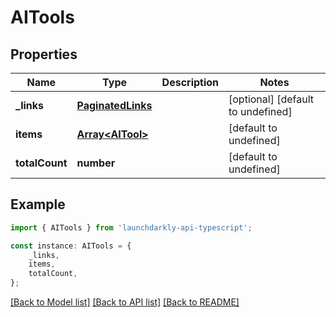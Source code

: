 # AITools


## Properties

Name | Type | Description | Notes
------------ | ------------- | ------------- | -------------
**_links** | [**PaginatedLinks**](PaginatedLinks.md) |  | [optional] [default to undefined]
**items** | [**Array&lt;AITool&gt;**](AITool.md) |  | [default to undefined]
**totalCount** | **number** |  | [default to undefined]

## Example

```typescript
import { AITools } from 'launchdarkly-api-typescript';

const instance: AITools = {
    _links,
    items,
    totalCount,
};
```

[[Back to Model list]](../README.md#documentation-for-models) [[Back to API list]](../README.md#documentation-for-api-endpoints) [[Back to README]](../README.md)
